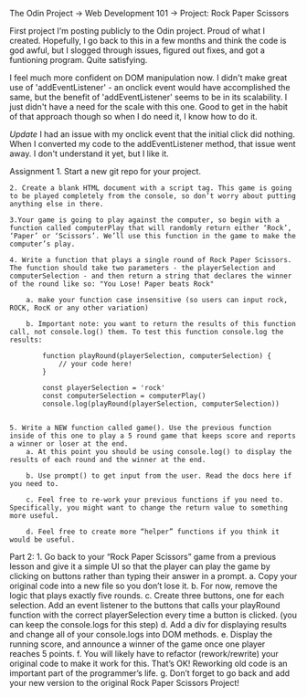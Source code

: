 The Odin Project -> Web Development 101 -> Project: Rock Paper Scissors

First project I'm posting publicly to the Odin project. Proud of what I created. Hopefully, I go back to this in a few months and think the code is god awful, but I slogged through issues, figured out fixes, and got a funtioning program. Quite satisfying. 

I feel much more confident on DOM manipulation now. I didn't make great use of 'addEventListener' - an onclick event would have accomplished the same, but the benefit of 'addEventListener' seems to be in its scalability. I just didn't have a need for the scale with this one. Good to get in the habit of that approach though so when I do need it, I know how to do it. 

*Update* I had an issue with my onclick event that the initial click did nothing. When I converted my code to the addEventListener method, that issue went away. I don't understand it yet, but I like it. 
 
Assignment
    1. Start a new git repo for your project.

    2. Create a blank HTML document with a script tag. This game is going to be played completely from the console, so don’t worry about putting anything else in there.
    
    3.Your game is going to play against the computer, so begin with a function called computerPlay that will randomly return either ‘Rock’, ‘Paper’ or ‘Scissors’. We’ll use this function in the game to make the computer’s play.
    
    4. Write a function that plays a single round of Rock Paper Scissors. The function should take two parameters - the playerSelection and computerSelection - and then return a string that declares the winner of the round like so: "You Lose! Paper beats Rock"

        a. make your function case insensitive (so users can input rock, ROCK, RocK or any other variation)

        b. Important note: you want to return the results of this function call, not console.log() them. To test this function console.log the results:

            function playRound(playerSelection, computerSelection) {
        	    // your code here!
            }

            const playerSelection = 'rock'
            const computerSelection = computerPlay()
            console.log(playRound(playerSelection, computerSelection))

        ​
    5. Write a NEW function called game(). Use the previous function inside of this one to play a 5 round game that keeps score and reports a winner or loser at the end.
        a. At this point you should be using console.log() to display the results of each round and the winner at the end.
        
        b. Use prompt() to get input from the user. Read the docs here if you need to.
        
        c. Feel free to re-work your previous functions if you need to. Specifically, you might want to change the return value to something more useful.
        
        d. Feel free to create more “helper” functions if you think it would be useful.

Part 2:
    1. Go back to your “Rock Paper Scissors” game from a previous lesson and give it a simple UI so that the player can play the game by clicking on buttons rather than typing their answer in a prompt.
        a. Copy your original code into a new file so you don’t lose it.
        b. For now, remove the logic that plays exactly five rounds.
        c. Create three buttons, one for each selection. Add an event listener to the buttons that calls your playRound function with the correct playerSelection every time a button is clicked. (you can keep the console.logs for this step)
        d. Add a div for displaying results and change all of your console.logs into DOM methods.
        e. Display the running score, and announce a winner of the game once one player reaches 5 points.
        f. You will likely have to refactor (rework/rewrite) your original code to make it work for this. That’s OK! Reworking old code is an important part of the programmer’s life.
        g. Don’t forget to go back and add your new version to the original Rock Paper Scissors Project!



